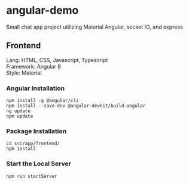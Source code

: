 # angular-demo
Small chat app project utilizing Material Angular, socket IO, and express

## Frontend
Lang: HTML, CSS, Javascript, Typescript <br>
Framework: Angular 9 <br>
Style: Material <br>

### Angular Installation
`npm install -g @angular/cli` <br>
`npm install --save-dev @angular-devkit/build-angular` <br>
`ng update` <br>
`npm update` <br>

### Package Installation
`cd src/app/frontend/` <br>
`npm install` <br>

### Start the Local Server
`npm run startServer` <br>
